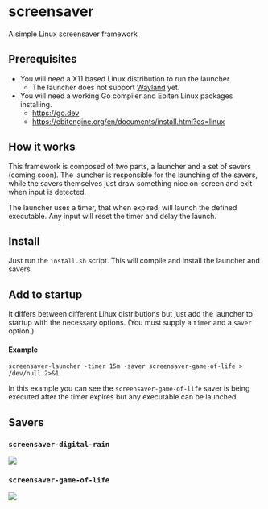 # screensaver

A simple Linux screensaver framework

## Prerequisites

* You will need a X11 based Linux distribution to run the launcher.
    * The launcher does not support [Wayland](https://wayland.freedesktop.org/) yet.
* You will need a working Go compiler and Ebiten Linux packages installing.
    * https://go.dev
    * https://ebitengine.org/en/documents/install.html?os=linux

## How it works

This framework is composed of two parts, a launcher and a set of savers (coming
soon). The launcher is responsible for the launching of the savers, while the
savers themselves just draw something nice on-screen and exit when input is
detected.

The launcher uses a timer, that when expired, will launch the defined
executable. Any input will reset the timer and delay the launch.

## Install

Just run the `install.sh` script. This will compile and install the launcher and
savers.

## Add to startup

It differs between different Linux distributions but just add the launcher to
startup with the necessary options. (You must supply a `timer` and a `saver`
option.)

#### Example

```
screensaver-launcher -timer 15m -saver screensaver-game-of-life > /dev/null 2>&1
```

In this example you can see the `screensaver-game-of-life` saver is being
executed after the timer expires but any executable can be launched.

## Savers

### `screensaver-digital-rain`

![](screen/saver/digital_rain/assets/preview.gif)

### `screensaver-game-of-life`

![](screen/saver/game_of_life/assets/preview.gif)
